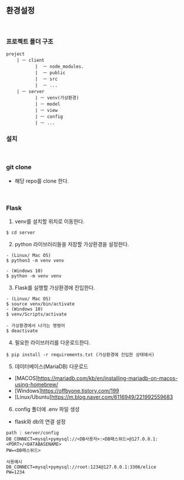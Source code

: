 ## 환경설정
<br>

### 프로젝트 폴더 구조
```
project
    | ㅡ client
           |  ㅡ node_modules.
           |  ㅡ public
           |  ㅡ src
           |  ㅡ ...
    | ㅡ server
           | ㅡ venv(가상환경)
           | ㅡ model
           | ㅡ view
           | ㅡ config
           | ㅡ ...
```

### 설치
<br>

### git clone
- 해당 repo를 clone 한다.

<br>

### Flask

1. venv를 설치할 위치로 이동한다.
```
$ cd server 
``` 

2. python 라이브러리들을 저장할 가상환경을 설정한다.
```
- (Linux/ Mac OS)
$ python3 -m venv venv 

- (Windows 10) 
$ python -m venv venv
```


3. Flask를 실행할 가상환경에 진입한다. 
```
- (Linux/ Mac OS) 
$ source venv/bin/activate
- (Windows 10) 
$ venv/Scripts/activate

- 가상환경에서 나가는 명령어
$ deactivate
```

4. 필요한 라이브러리를 다운로드한다.
```
$ pip install -r requirements.txt (가상환경에 진입한 상태에서)
``` 

5. 데이터베이스(MariaDB) 다운로드
- [MACOS]https://mariadb.com/kb/en/installing-mariadb-on-macos-using-homebrew/
- [Windows]https://offbyone.tistory.com/199
- [Linux/Ubuntu]https://m.blog.naver.com/6116949/221992559683

6. config 폴더에 .env 파일 생성
- flask와 db의 연결 설정
```
path : server/config
DB_CONNECT=mysql+pymysql://<DB사용자>:<DB패스워드>@127.0.0.1:<PORT>/<DATABASENAME>
PW=<DB패스워드>

사용예시
DB_CONNECT=mysql+pymysql://root:1234@127.0.0.1:3306/elice
PW=1234
```
